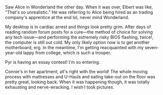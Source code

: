 Saw Alice in Wonderland the other day. When it was over, Elbert was like, "That's so unrealistic." He was referring to Alice being hired as an trading company's apprentice at the end lol, never mind Wonderland.

My desktop is in cardiac arrest and things look pretty grim. After days of reading random forum posts for a cure—the method of choice for solving any tech issue—and performing the extremely risky BIOS flashing, twice!, the computer is still out cold. My only likely option now is to get another motherboard, erg. In the meantime, I'm getting reacquainted with my seven-year-old lappy from college, which is such a trooper.

Pyr is having an essay contest! I'm so entering.

Connie's in her apartment, all's right with the world! The whole moving process with mattresses and U-Hauls and eating take-out on the floor was pretty great, looking back. When it was happening though, it was totally exhausting and nerve-wracking. I wish I took pictures.

